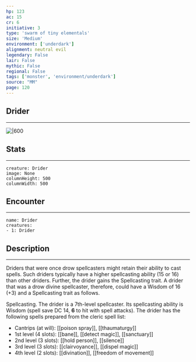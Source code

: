 ```yaml
---
hp: 123
ac: 15
cr: 6
initiative: 3
type: 'swarm of tiny elementals'    
size: 'Medium'
environment: ['underdark']
alignment: neutral evil
legendary: False
lair: False
mythic: False
regional: False
tags: ['monster', 'environment/underdark']
source: "MM"
page: 120
---
```


## Drider
---

![|600](D:/Program%20Files/5e.tools/img/bestiary/MM/Drider.jpg)

## Stats
---

```statblock
creature: Drider
image: None
columnHeight: 500
columnWidth: 500
```

## Encounter
---

```encounter-table
name: Drider
creatures:
- 1: Drider
```

## Description
---


Driders that were once drow spellcasters might retain their ability to cast spells. Such driders typically have a higher spellcasting ability (15 or 16) than other driders. Further, the drider gains the Spellcasting trait. A drider that was a drow divine spellcaster, therefore, could have a Wisdom of 16 (+3) and a Spellcasting trait as follows.

Spellcasting. The drider is a 7th-level spellcaster. Its spellcasting ability is Wisdom (spell save DC 14, **6** to hit with spell attacks). The drider has the following spells prepared from the cleric spell list:

- Cantrips (at will): [[poison spray]], [[thaumaturgy]]
- 1st level (4 slots): [[bane]], [[detect magic]], [[sanctuary]]
- 2nd level (3 slots): [[hold person]], [[silence]]
- 3rd level (3 slots): [[clairvoyance]], [[dispel magic]]
- 4th level (2 slots): [[divination]], [[freedom of movement]]




